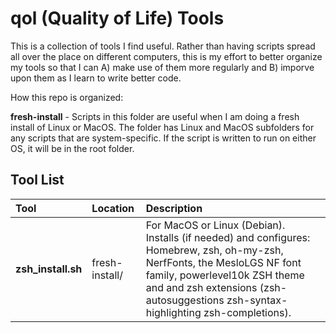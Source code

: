 # qol (Quality of Life) Tools

This is a collection of tools I find useful.  Rather than having scripts spread all over the place on different computers, this is my effort to better organize my tools so that I can A) make use of them more regularly and B) imporve upon them as I learn to write better code.

How this repo is organized:

**fresh-install** - Scripts in this folder are useful when I am doing a fresh install of Linux or MacOS.  The folder has Linux and MacOS subfolders for any scripts that are system-specific.  If the script is written to run on either OS, it will be in the root folder.

## Tool List

| Tool | Location | Description |
|:--|:--|:--|
| **zsh_install.sh** | fresh-install/ | For MacOS or Linux (Debian).  Installs (if needed) and configures: Homebrew, zsh, oh-my-zsh, NerfFonts, the MesloLGS NF font family, powerlevel10k ZSH theme and and zsh extensions (zsh-autosuggestions zsh-syntax-highlighting zsh-completions).


